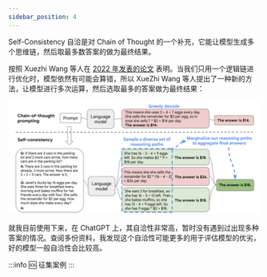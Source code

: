 ```yaml
---
sidebar_position: 4
---
```

<head>
  <script defer="defer" src="https://embed.trydyno.com/embedder.js"></script>
  <link href="https://embed.trydyno.com/embedder.css" rel="stylesheet" />
</head>

Self-Consistency 自洽是对 Chain of Thought 的一个补充，它能让模型生成多个思维链，然后取最多数答案的做为最终结果。

按照 Xuezhi Wang 等人在 [2022 年发表的论文](https://arxiv.org/pdf/2203.11171.pdf) 表明。当我们只用一个逻辑链进行优化时，模型依然有可能会算错，所以 XueZhi Wang 等人提出了一种新的方法，让模型进行多次运算，然后选取最多的答案做为最终结果：

![SelfConsistency001.png](./assets/SelfConsistency001.png)

就我目前使用下来，在 ChatGPT 上，其自洽性非常高，暂时没有遇到过出现多种答案的情况。查阅多份资料，我发现这个自洽性可能更多的用于评估模型的优劣，好的模型一般自洽性会比较高。

:::info 🆘 
征集案例
:::
